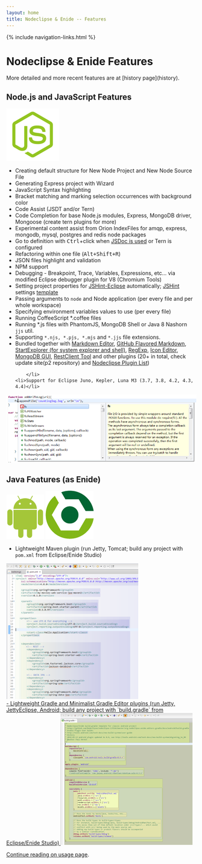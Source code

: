 ```yaml
---
layout: home
title: Nodeclipse & Enide -- Features
---
```


{% include navigation-links.html %}

# Nodeclipse & Enide Features

<p></p>
More detailed and more recent features are at [history page](history).

## Node.js and JavaScript Features


<img src="img/logos/Node-JS-logo.png"/>

<ul>
	<li>Creating default structure for New Node Project and New Node Source File</li>
	<li>Generating Express project with Wizard</li>
	<li>JavaScript Syntax highlighting</li>
	<li>Bracket matching and marking selection occurrences with background color</li>
	<li>Code Assist (JSDT and/or Tern)</li>
	<li>Code Completion for base Node.js modules, Express, MongoDB driver, Mongoose (create tern plugins for more)</li>
	<li>Experimental content assist from Orion IndexFiles for amqp, express, mongodb, mysql, postgres and redis node packages</li>
	<li>Go to definition with <kbd>Ctrl</kbd>+click when <a href="http://usejsdoc.org/">JSDoc is used</a> or Tern is configured</li>
	<li>Refactoring within one file (<kbd>Alt+Shift+R</kbd>)</li>
	<li>JSON files highlight and validation</li>
	<li>NPM support</li>
	<li>Debugging - Breakpoint, Trace, Variables, Expressions, etc... via modified Eclipse debugger plugin for V8 (Chromium Tools)</li>
	<li>Setting project properties for <a href="http://github.eclipsesource.com/jshint-eclipse/">JSHint-Eclipse</a> automatically;
		<a href="http://www.jshint.com/">JSHint</a> 
		settings <a href="https://github.com/Nodeclipse/nodeclipse-1/blob/master/org.nodeclipse.ui/templates/common-templates/.jshintrc">template</a> </li>
	<li>Passing arguments to <code>node</code> and Node application (per every file and per whole workspace)</li>
	<li>Specifying environment variables values to use (per every file)</li>
	<li>Running CoffeeScript *.coffee files</li>
	<li>Running *.js files with PhantomJS, MongoDB Shell or Java 8 Nashorn <code>jjs</code> util.</li>
	<li>Supporting <code>*.njs, *.pjs, *.mjs</code> and <code>*.jjs</code> file extensions.</li>
	<li>Bundled together with
		<a href="http://marketplace.eclipse.org/content/markdown-text-editor/click">Markdown Editor</a>, 
		<a href="http://marketplace.eclipse.org/content/github-flavored-markdown-viewer-plugin/click">GitHub Flavored Markdown</a>, 
		<a href="http://marketplace.eclipse.org/node/641101/click">StartExplorer (for system explorer and shell)</a>,
		<a href="http://marketplace.eclipse.org/content/eclipse-regexp/click">RegExp</a>,
		<a href="http://marketplace.eclipse.org/content/eclipse-icons-editor/click">Icon Editor</a>,
		<a href="http://marketplace.eclipse.org/content/monjadb/click">MongoDB GUI</a>, 
		<a href="\restclient-tool">RestClient Tool</a>
		and other plugins (20+ in total, check update site(p2 repository) and 
		<a href="http://www.nodeclipse.org/updates/list">Nodeclipse Plugin List</a>)
		
		</li>
	<li>Support for Eclipse Juno, Kepler, Luna M3 (3.7, 3.8, 4.2, 4.3, 4.4)</li>
</ul>

![](img/Completion-for-base-Node.js-modules.PNG) 

## Java Features (as Enide)

<img src="img/logos/100px-Android_robot.svg.png"/>
<img src="img/logos/gradle-icon-128x128.png"/>

- Lightweight Maven plugin (run Jetty, Tomcat; build any project with `pom.xml` from Eclipse/Enide Studio)  
<!-- ![](img/enide-studio/EditBox-plugin-maven-example.PNG) --> 
<a href="img/enide-studio/EditBox-plugin-maven-example.PNG">
<img src="img/enide-studio/EditBox-plugin-maven-example.PNG" width="350" height="360" /><br/>
- Lightweight Gradle and Minimalist Gradle Editor plugins (run Jetty, JettyEclipse, Android; build any project with `build.gradle` from Eclipse/Enide Studio)  
<!-- ![](img/enide-studio/EditBox-plugin-gradle-example.PNG) -->
<a href="img/enide-studio/EditBox-plugin-gradle-example.PNG">
<img src="img/enide-studio/EditBox-plugin-gradle-example.PNG" width="350" height="350" /><br/>

Continue reading on [usage page](usage).
